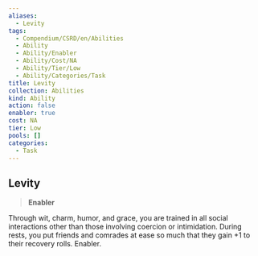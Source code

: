 ```yaml
---
aliases:
  - Levity
tags:
  - Compendium/CSRD/en/Abilities
  - Ability
  - Ability/Enabler
  - Ability/Cost/NA
  - Ability/Tier/Low
  - Ability/Categories/Task
title: Levity
collection: Abilities
kind: Ability
action: false
enabler: true
cost: NA
tier: Low
pools: []
categories:
  - Task
---
```

## Levity    
>**Enabler**  
    
Through wit, charm, humor, and grace, you are trained in all social interactions other than those involving coercion or intimidation. During rests, you put friends and comrades at ease so much that they gain +1 to their recovery rolls. Enabler.